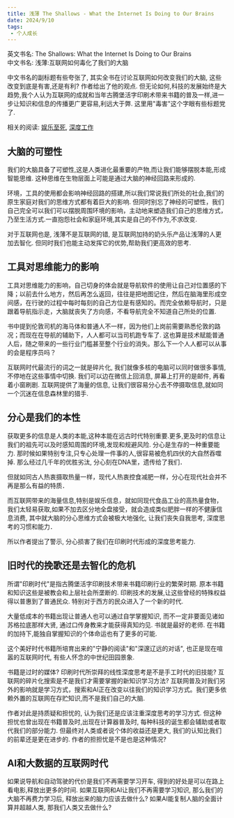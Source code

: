 ```yaml
---
title: 浅薄 The Shallows - What the Internet Is Doing to Our Brains
date: 2024/9/10
tags:
 - 个人成长
---
```


英文书名: The Shallows: What the Internet Is Doing to Our Brains  
中文书名: 浅薄:互联网如何毒化了我们的大脑

中文书名的副标题有些夸张了, 其实全书在讨论互联网如何改变我们的大脑, 这些改变到底是有害,还是有利? 作者给出了他的观点.
但无论如何,科技的发展始终是大趋势,我个人认为互联网的成就和当年古腾堡活字印刷术带来书籍的普及一样,进一步让知识和信息的传播更广更容易,利远大于弊. 这里用"毒害"这个字眼有些标题党了.

相关的阅读: [娱乐至死](), [深度工作](../DeepWork/)

<!-- more -->

## 大脑的可塑性
我们的大脑具备了可塑性,这是人类进化最重要的产物,而让我们能够摆脱本能,形成智能思维.
这种思维在生物层面上可能是通过大脑的神经回路来形成的.

环境，工具的使用都会影响神经回路的搭建,所以我们常说我们所处的社会,我们的原生家庭对我们的思维方式都有着巨大的影响. 但同时别忘了神经的可塑性，我们自己完全可以我们可以摆脱周围环境的影响，主动地来塑造我们自己的思维方式，乃至生活方式.一直抱怨社会和家庭环境,其实是自己的不作为,不求改变.

对于互联网也是, 浅薄不是互联网的错, 是互联网加持的奶头乐产品让浅薄的人更加去智化. 但同时我们也能主动发挥它的优势,帮助我们更高效的思考.

## 工具对思维能力的影响
工具对思维能力的影响，自己切身的体会就是导航软件的使用让自己对位置感的下降；以前去什么地方，然后再怎么返回，往往是把地图记住，然后在脑海里形成空间感，在行驶的过程中每时每刻的自己方位是有感知的。而完全依赖导航时，只是跟着导航指示走，大脑就丧失了方向感，不看导航完全不知道自己所处的位置.  

书中提到伦敦司机的海马体和普通人不一样，因为他们上岗前需要熟悉伦敦的路况；而现在在导航的辅助下，人人都可以当司机跑专车了. 这也算是技术赋能普通人后，随之带来的一些行业门槛甚至整个行业的消失。那么下一个人人都可以从事的会是程序员吗？

互联网时代最流行的词之一就是碎片化, 我们就像多核的电脑可以同时做很多事情,不停地在这些事情中切换. 我们可以边在微信上回消息, 屏幕上打开的是邮件, 再看着小窗刷剧. 互联网提供了海量的信息, 让我们很容易分心去不停摄取信息,就如同一个沉迷在信息森林里的猎手.

## 分心是我们的本性
获取更多的信息是人类的本能,这种本能在远古时代特别重要.更多,更及时的信息让我们的祖先可以及时感知周围的环境,发现和规避风险. 分心是生存的一种重要能力. 那时候如果特别专注,只专心处理一件事的人,很容易被危机四伏的大自然吞噬掉.
那么经过几千年的优胜劣汰, 分心刻在DNA里，遗传给了我们．

但就如同古人热衷摄取热量一样，现代人热衷控食减肥一样，分心在现代社会并不再是那么有益的特质．

而互联网带来的海量信息,特别是娱乐信息，就如同现代食品工业的高热量食物，我们太轻易获取,如果不加去区分地全盘接受，就会造成类似肥胖一样的不健康信息消费, 其中就大脑的分心思维方式会被极大地强化, 让我们丧失自我思考, 深度思考的习惯和能力．

所以作者提出了警示, 分心损害了我们在印刷时代形成的深度思考能力.

## 旧时代的挽歌还是去智化的危机
所谓"印刷时代"是指古腾堡活字印刷技术带来书籍印刷行业的繁荣时期. 原本书籍和知识这些是被教会和上层社会所垄断的. 印刷技术的发展,让这些曾经的特殊权益得以普惠到了普通民众. 特别对于西方的民众进入了一个新的时代.

大量低成本的书籍出现让普通人也可以通过自学掌握知识, 而不一定非要面见诸如苏格拉底那样大贤, 通过口传身教来才能获得真知灼见. 书就是最好的老师. 在书籍的加持下,能独自掌握知识的个体命运也有了更多的可能.

这个美好时代书籍所培育出来的"宁静的阅读"和"深邃辽远的对话", 也正是现在喧嚣的互联网时代, 有些人怀念的中世纪田园景象.

书籍是过时的媒体? 印刷时代所崇拜的线性深度思考是不是手工时代的旧技能? 互联网的碎片化搜索是不是我们才需要掌握的新知识学习方法?
互联网普及对我们另外的影响就是学习方式，搜索和AI正在改变以往我们的知识学习方式。我们更多依赖外置的互联网在存贮知识,而不是我们自己的大脑.

作者对此是持质疑和担忧的, 认为我们还是应该注重深度思考的学习方式. 但这种担忧也曾出现在书籍普及时,出现在计算器普及时, 每种科技的诞生都会辅助或者取代我们的部分能力. 但最终对人类或者说个体的收益还是更大, 我们的认知比我们的前辈还是更在进步的. 作者的担担忧是不是也是这种情况?

## AI和大数据的互联网时代
如果说导航和自动驾驶的代价是我们不再需要学习开车, 得到的好处是可以在路上看电影,释放出更多的时间.
如果互联网和AI让我们不再需要学习知识, 那么我们的大脑不再费力学习后, 释放出来的脑力应该去做什么?
如果AI能复制人脑的全面计算并超越人类, 那我们人类又去做什么?







